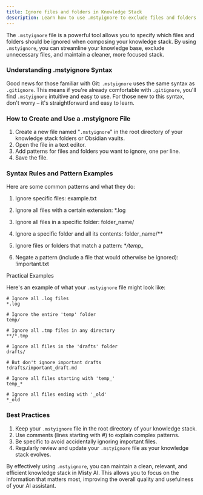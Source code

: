 ```yaml
---
title: Ignore files and folders in Knowledge Stack
description: Learn how to use .mstyignore to exclude files and folders from your knowledge stack
---
```


The `.mstyignore` file is a powerful tool allows you to specify which files and folders should be ignored when composing your knowledge stack. By using `.mstyignore`, you can streamline your knowledge base, exclude unnecessary files, and maintain a cleaner, more focused stack.

### Understanding .mstyignore Syntax

Good news for those familiar with Git: `.mstyignore` uses the same syntax as `.gitignore`. This means if you're already comfortable with `.gitignore`, you'll find `.mstyignore` intuitive and easy to use. For those new to this syntax, don't worry – it's straightforward and easy to learn.

### How to Create and Use a .mstyignore File

1. Create a new file named "`.mstyignore`" in the root directory of your knowledge stack folders or Obsidian vaults.
2. Open the file in a text editor.
3. Add patterns for files and folders you want to ignore, one per line.
4. Save the file.

### Syntax Rules and Pattern Examples

Here are some common patterns and what they do:
1. Ignore specific files:
   example.txt

2. Ignore all files with a certain extension:
   *.log

3. Ignore all files in a specific folder:
   folder_name/

4. Ignore a specific folder and all its contents:
   folder_name/**

5. Ignore files or folders that match a pattern:
   **/temp_*

6. Negate a pattern (include a file that would otherwise be ignored):
   !important.txt

Practical Examples

Here's an example of what your `.mstyignore` file might look like:

```
# Ignore all .log files
*.log

# Ignore the entire 'temp' folder
temp/

# Ignore all .tmp files in any directory
**/*.tmp

# Ignore all files in the 'drafts' folder
drafts/

# But don't ignore important drafts
!drafts/important_draft.md

# Ignore all files starting with 'temp_'
temp_*

# Ignore all files ending with '_old'
*_old
```

### Best Practices

1. Keep your `.mstyignore` file in the root directory of your knowledge stack.
2. Use comments (lines starting with #) to explain complex patterns.
3. Be specific to avoid accidentally ignoring important files.
4. Regularly review and update your `.mstyignore` file as your knowledge stack evolves.

By effectively using `.mstyignore`, you can maintain a clean, relevant, and efficient knowledge stack in Misty AI. This allows you to focus on the information that matters most, improving the overall quality and usefulness of your AI assistant.
